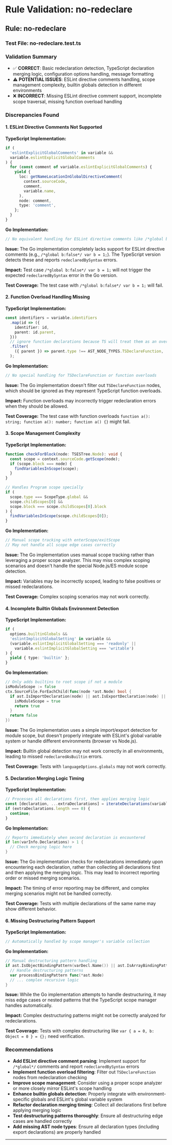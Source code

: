 # Rule Validation: no-redeclare

## Rule: no-redeclare

### Test File: no-redeclare.test.ts

### Validation Summary
- ✅ **CORRECT**: Basic redeclaration detection, TypeScript declaration merging logic, configuration options handling, message formatting
- ⚠️ **POTENTIAL ISSUES**: ESLint directive comments handling, scope management complexity, builtin globals detection in different environments
- ❌ **INCORRECT**: Missing ESLint directive comment support, incomplete scope traversal, missing function overload handling

### Discrepancies Found

#### 1. ESLint Directive Comments Not Supported
**TypeScript Implementation:**
```typescript
if (
  'eslintExplicitGlobalComments' in variable &&
  variable.eslintExplicitGlobalComments
) {
  for (const comment of variable.eslintExplicitGlobalComments) {
    yield {
      loc: getNameLocationInGlobalDirectiveComment(
        context.sourceCode,
        comment,
        variable.name,
      ),
      node: comment,
      type: 'comment',
    };
  }
}
```

**Go Implementation:**
```go
// No equivalent handling for ESLint directive comments like /*global b:false*/
```

**Issue:** The Go implementation completely lacks support for ESLint directive comments (e.g., `/*global b:false*/ var b = 1;`). The TypeScript version detects these and reports `redeclaredBySyntax` errors.

**Impact:** Test case `/*global b:false*/ var b = 1;` will not trigger the expected `redeclaredBySyntax` error in the Go version.

**Test Coverage:** The test case with `/*global b:false*/ var b = 1;` will fail.

#### 2. Function Overload Handling Missing
**TypeScript Implementation:**
```typescript
const identifiers = variable.identifiers
  .map(id => ({
    identifier: id,
    parent: id.parent,
  }))
  // ignore function declarations because TS will treat them as an overload
  .filter(
    ({ parent }) => parent.type !== AST_NODE_TYPES.TSDeclareFunction,
  );
```

**Go Implementation:**
```go
// No special handling for TSDeclareFunction or function overloads
```

**Issue:** The Go implementation doesn't filter out `TSDeclareFunction` nodes, which should be ignored as they represent TypeScript function overloads.

**Impact:** Function overloads may incorrectly trigger redeclaration errors when they should be allowed.

**Test Coverage:** The test case with function overloads `function a(): string; function a(): number; function a() {}` might fail.

#### 3. Scope Management Complexity
**TypeScript Implementation:**
```typescript
function checkForBlock(node: TSESTree.Node): void {
  const scope = context.sourceCode.getScope(node);
  if (scope.block === node) {
    findVariablesInScope(scope);
  }
}

// Handles Program scope specially
if (
  scope.type === ScopeType.global &&
  scope.childScopes[0] &&
  scope.block === scope.childScopes[0].block
) {
  findVariablesInScope(scope.childScopes[0]);
}
```

**Go Implementation:**
```go
// Manual scope tracking with enterScope/exitScope
// May not handle all scope edge cases correctly
```

**Issue:** The Go implementation uses manual scope tracking rather than leveraging a proper scope analyzer. This may miss complex scoping scenarios and doesn't handle the special Node.js/ES module scope detection.

**Impact:** Variables may be incorrectly scoped, leading to false positives or missed redeclarations.

**Test Coverage:** Complex scoping scenarios may not work correctly.

#### 4. Incomplete Builtin Globals Environment Detection
**TypeScript Implementation:**
```typescript
if (
  options.builtinGlobals &&
  'eslintImplicitGlobalSetting' in variable &&
  (variable.eslintImplicitGlobalSetting === 'readonly' ||
    variable.eslintImplicitGlobalSetting === 'writable')
) {
  yield { type: 'builtin' };
}
```

**Go Implementation:**
```go
// Only adds builtins to root scope if not a module
isModuleScope := false
ctx.SourceFile.ForEachChild(func(node *ast.Node) bool {
  if ast.IsImportDeclaration(node) || ast.IsExportDeclaration(node) || ast.IsExportAssignment(node) {
    isModuleScope = true
    return true
  }
  return false
})
```

**Issue:** The Go implementation uses a simple import/export detection for module scope, but doesn't properly integrate with ESLint's global variable system or handle different environments (browser vs Node.js).

**Impact:** Builtin global detection may not work correctly in all environments, leading to missed `redeclaredAsBuiltin` errors.

**Test Coverage:** Tests with `languageOptions.globals` may not work correctly.

#### 5. Declaration Merging Logic Timing
**TypeScript Implementation:**
```typescript
// Processes all declarations first, then applies merging logic
const [declaration, ...extraDeclarations] = iterateDeclarations(variable);
if (extraDeclarations.length === 0) {
  continue;
}
```

**Go Implementation:**
```go
// Reports immediately when second declaration is encountered
if len(varInfo.Declarations) > 1 {
  // Check merging logic here
}
```

**Issue:** The Go implementation checks for redeclarations immediately upon encountering each declaration, rather than collecting all declarations first and then applying the merging logic. This may lead to incorrect reporting order or missed merging scenarios.

**Impact:** The timing of error reporting may be different, and complex merging scenarios might not be handled correctly.

**Test Coverage:** Tests with multiple declarations of the same name may show different behavior.

#### 6. Missing Destructuring Pattern Support
**TypeScript Implementation:**
```typescript
// Automatically handled by scope manager's variable collection
```

**Go Implementation:**
```go
// Manual destructuring pattern handling
if ast.IsObjectBindingPattern(varDecl.Name()) || ast.IsArrayBindingPattern(varDecl.Name()) {
  // Handle destructuring patterns
  var processBindingPattern func(*ast.Node)
  // ... complex recursive logic
}
```

**Issue:** While the Go implementation attempts to handle destructuring, it may miss edge cases or nested patterns that the TypeScript scope manager handles automatically.

**Impact:** Complex destructuring patterns might not be correctly analyzed for redeclarations.

**Test Coverage:** Tests with complex destructuring like `var { a = 0, b: Object = 0 } = {};` need verification.

### Recommendations
- **Add ESLint directive comment parsing**: Implement support for `/*global*/` comments and report `redeclaredBySyntax` errors
- **Implement function overload filtering**: Filter out `TSDeclareFunction` nodes from redeclaration checking
- **Improve scope management**: Consider using a proper scope analyzer or more closely mirror ESLint's scope handling
- **Enhance builtin globals detection**: Properly integrate with environment-specific globals and ESLint's global variable system
- **Refactor declaration merging timing**: Collect all declarations first before applying merging logic
- **Test destructuring patterns thoroughly**: Ensure all destructuring edge cases are handled correctly
- **Add missing AST node types**: Ensure all declaration types (including export declarations) are properly handled

---